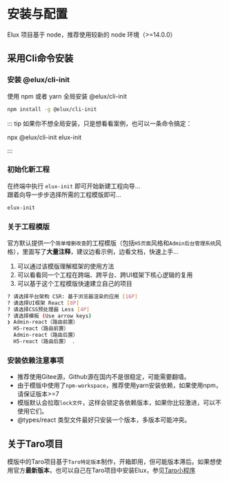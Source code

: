 # 安装与配置

Elux 项目基于 node，推荐使用较新的 node 环境（>=14.0.0）

## 采用Cli命令安装

### 安装 @elux/cli-init

使用 npm 或者 yarn 全局安装 @elux/cli-init

```bash
npm install -g @elux/cli-init
```

::: tip 如果你不想全局安装，只是想看看案例，也可以一条命令搞定：

npx @elux/cli-init elux-init

:::

### 初始化新工程

在终端中执行 `elux-init` 即可开始新建工程向导...  
跟着向导一步步选择所需的工程模版即可...

```bash
elux-init
```

### 关于工程模版

官方默认提供一个`简单增删改查`的工程模版（包括`H5页面`风格和`Admin后台管理系统`风格），里面写了**大量注释**，建议边看示例，边看文档，快速上手...

1. 可以通过该模版理解框架的使用方法
2. 可以看看同一个工程在跨端、跨平台、跨UI框架下核心逻辑的复用
3. 可以基于这个工程模版快速建立自己的项目

```bash
? 请选择平台架构 CSR: 基于浏览器渲染的应用 [16P]
? 请选择UI框架 React [8P]
? 请选择CSS预处理器 Less [4P]
? 请选择模板 (Use arrow keys)
❯ Admin-react（路由前置） 
  H5-react（路由前置） 
  Admin-react（路由后置） 
  H5-react（路由后置） . 
```

### 安装依赖注意事项

- 推荐使用Gitee源，Github源在国内不是很稳定，可能需要翻墙。
- 由于模版中使用了`npm-workspace`，推荐使用yarn安装依赖，如果使用npm，请保证版本>=7
- 模版默认会拉取`lock文件`，这样会锁定各依赖版本，如果你比较激进，可以不使用它们。
- @types/react 类型文件最好只安装一个版本，多版本可能冲突。

## 关于Taro项目

模版中的Taro项目基于`Taro特定版本`制作，开箱即用，但可能版本滞后。如果想使用官方**最新版本**，也可以自己在Taro项目中安装Elux，参见[Taro小程序
](/guide/platform/taro.html#手动安装Elux)
